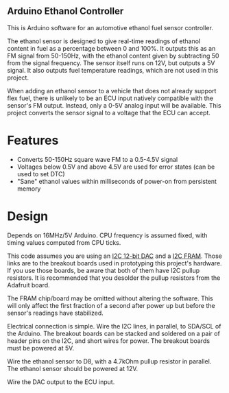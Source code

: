 Arduino Ethanol Controller
--------------------------

This is Arduino software for an automotive ethanol fuel sensor controller.

The ethanol sensor is designed to give real-time readings of ethanol content
in fuel as a percentage between 0 and 100%. It outputs this as an FM signal
from 50-150Hz, with the ethanol content given by subtracting 50 from the
signal frequency. The sensor itself runs on 12V, but outputs a 5V signal.
It also outputs fuel temperature readings, which are not used in this
project.

When adding an ethanol sensor to a vehicle that does not already support flex
fuel, there is unlikely to be an ECU input natively compatible with the
sensor's FM output. Instead, only a 0-5V analog input will be available. This
project converts the sensor signal to a voltage that the ECU can accept.


# Features

* Converts 50-150Hz square wave FM to a 0.5-4.5V signal
* Voltages below 0.5V and above 4.5V are used for error states (can be used to set DTC)
* "Sane" ethanol values within milliseconds of power-on from persistent memory


# Design

Depends on 16MHz/5V Arduino. CPU frequency is assumed fixed, with timing values computed
from CPU ticks.

This code assumes you are using an [I2C 12-bit DAC](https://www.sparkfun.com/products/12918) 
and a [I2C FRAM](https://www.adafruit.com/product/1895). Those links are to the breakout
boards used in prototyping this project's hardware. If you use those boards, be aware that
both of them have I2C pullup resistors. It is recommended that you desolder the pullup
resistors from the Adafruit board.

The FRAM chip/board may be omitted without altering the software. This will only affect 
the first fraction of a second after power up but before the sensor's 
readings have stabilized.

Electrical connection is simple. Wire the I2C lines, in parallel, to SDA/SCL of the Arduino.
The breakout boards can be stacked and soldered on a pair of header pins on the I2C, and short
wires for power. The breakout boards must be powered at 5V.

Wire the ethanol sensor to D8, with a 4.7kOhm pullup resistor in parallel. The ethanol sensor
should be powered at 12V.

Wire the DAC output to the ECU input.
